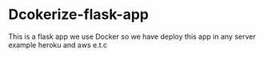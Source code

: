 # Dcokerize-flask-app
This is a flask app we use Docker so we have deploy this app in any server example heroku and aws e.t.c
